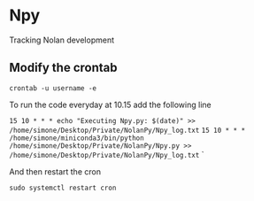 # Npy

Tracking Nolan development


## Modify the crontab
`crontab -u username -e`

To run the code everyday at 10.15 add the following line

 `15 10 * * * echo "Executing Npy.py: $(date)" >> /home/simone/Desktop/Private/NolanPy/Npy_log.txt`
`15 10 * * * /home/simone/miniconda3/bin/python /home/simone/Desktop/Private/NolanPy/Npy.py >> /home/simone/Desktop/Private/NolanPy/Npy_log.txt`
`

 And then restart the cron
 
 `sudo systemctl restart cron`
